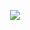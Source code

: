 <p align="center">
  <img src="https://skillicons.dev/icons?i=js,ts,vue,nuxt,python,,html,css,tailwind,git,github,vscode" />
</p>



